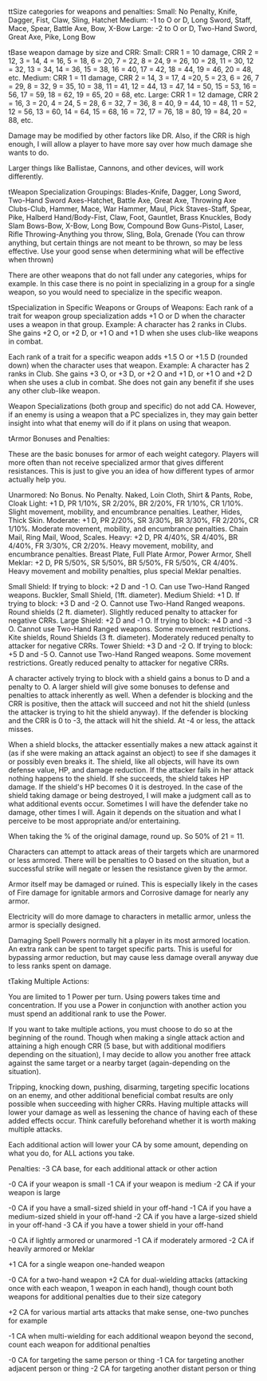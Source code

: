 ttSize categories for weapons and penalties:
Small: No Penalty, Knife, Dagger, Fist, Claw, Sling, Hatchet
Medium: -1 to O or D, Long Sword, Staff, Mace, Spear, Battle Axe, Bow, X-Bow
Large: -2 to O or D, Two-Hand Sword, Great Axe, Pike, Long Bow

tBase weapon damage by size and CRR:
Small: CRR 1 = 10 damage, CRR 2 = 12, 3 = 14, 4 = 16, 5 = 18, 6 = 20, 7 = 22, 8 = 24, 9 = 26, 10 = 28, 11 = 30, 12 = 32, 13 = 34, 14 = 36, 15 = 38, 16 = 40, 17 = 42, 18 = 44, 19 = 46, 20 = 48, etc.
Medium: CRR 1 = 11 damage, CRR 2 = 14, 3 = 17, 4 =20, 5 = 23, 6 = 26, 7 = 29, 8 = 32, 9 = 35, 10 = 38, 11 = 41, 12 = 44, 13 = 47, 14 = 50, 15 = 53, 16 = 56, 17 = 59, 18 = 62, 19 = 65, 20 = 68, etc.
Large: CRR 1 = 12 damage, CRR 2 = 16, 3 = 20, 4 = 24, 5 = 28, 6 = 32, 7 = 36, 8 = 40, 9 = 44, 10 = 48, 11 = 52, 12 = 56, 13 = 60, 14 = 64, 15 = 68, 16 = 72, 17 = 76, 18 = 80, 19 = 84, 20 = 88, etc.

Damage may be modified by other factors like DR.  Also, if the CRR is high enough, I will allow a player to have more say over how much damage she wants to do.

Larger things like Ballistae, Cannons, and other devices, will work differently.

tWeapon Specialization Groupings:
Blades-Knife, Dagger, Long Sword, Two-Hand Sword
Axes-Hatchet, Battle Axe, Great Axe, Throwing Axe
Clubs-Club, Hammer, Mace, War Hammer, Maul, Pick
Staves-Staff, Spear, Pike, Halberd
Hand/Body-Fist, Claw, Foot, Gauntlet, Brass Knuckles, Body Slam
Bows-Bow, X-Bow, Long Bow, Compound Bow
Guns-Pistol, Laser, Rifle
Throwing-Anything you throw, Sling, Bola, Grenade  (You can throw anything, but certain things are not meant to be thrown, so may be less effective.  Use your good sense when determining what will be effective when thrown)

There are other weapons that do not fall under any categories, whips for example.  In this case there is no point in specializing in a group for a single weapon, so you would need to specialize in the specific weapon.

tSpecialization in Specific Weapons or Groups of Weapons:
Each rank of a trait for weapon group specialization adds +1 O or D when the character uses a weapon in that group.  Example:  A character has 2 ranks in Clubs.  She gains +2 O, or +2 D, or +1 O and +1 D when she uses club-like weapons in combat.

Each rank of a trait for a specific weapon adds +1.5 O or +1.5 D (rounded down) when the character uses that weapon.  Example:  A character has 2 ranks in Club.  She gains +3 O, or +3 D, or +2 O and +1 D, or +1 O and +2 D when she uses a club in combat.  She does not gain any benefit if she uses any other club-like weapon.

Weapon Specializations (both group and specific) do not add CA.  However, if an enemy is using a weapon that a PC specializes in, they may gain better insight into what that enemy will do if it plans on using that weapon.

tArmor Bonuses and Penalties:

These are the basic bonuses for armor of each weight category.  Players will more often than not receive specialized armor that gives different resistances.  This is just to give you an idea of how different types of armor actually help you.

Unarmored: No Bonus. No Penalty.  Naked, Loin Cloth, Shirt &amp; Pants, Robe, Cloak
Light: +1 D, PR 1/10%, SR 2/20%, BR 2/20%, FR 1/10%, CR 1/10%.  Slight movement, mobility, and encumbrance penalties.  Leather, Hides, Thick Skin.
Moderate: +1 D, PR 2/20%, SR 3/30%, BR 3/30%, FR 2/20%, CR 1/10%.  Moderate movement, mobility, and encumbrance penalties.  Chain Mail, Ring Mail, Wood, Scales.
Heavy: +2 D, PR 4/40%, SR 4/40%, BR 4/40%, FR 3/30%, CR 2/20%.  Heavy movement, mobility, and encumbrance penalties.  Breast Plate, Full Plate Armor, Power Armor, Shell
Meklar: +2 D, PR 5/50%, SR 5/50%, BR 5/50%, FR 5/50%, CR 4/40%.  Heavy movement and mobility penalties, plus special Meklar penalties.

Small Shield: If trying to block: +2 D and -1 O.  Can use Two-Hand Ranged weapons.  Buckler, Small Shield, (1ft. diameter).
Medium Shield: +1 D. If trying to block: +3 D and -2 O. Cannot use Two-Hand Ranged weapons. Round shields (2 ft. diameter). Slightly reduced penalty to attacker for negative CRRs.
Large Shield: +2 D and -1 O. If trying to block: +4 D and -3 O. Cannot use Two-Hand Ranged weapons.  Some movement restrictions.  Kite shields, Round Shields (3 ft. diameter).  Moderately reduced penalty to attacker for negative CRRs.
Tower Shield: +3 D and -2 O. If trying to block: +5 D and -5 O.  Cannot use Two-Hand Ranged weapons.  Some movement restrictions.  Greatly reduced penalty to attacker for negative CRRs.

A character actively trying to block with a shield gains a bonus to D and a penalty to O.  A larger shield will give some bonuses to defense and penalties to attack inherently as well.  When a defender is blocking and the CRR is positive, then the attack will succeed and not hit the shield (unless the attacker is trying to hit the shield anyway).  If the defender is blocking and the CRR is 0 to -3, the attack will hit the shield.  At -4 or less, the attack misses.

When a shield blocks, the attacker essentially makes a new attack against it (as if she were making an attack against an object) to see if she damages it or possibly even breaks it.  The shield, like all objects, will have its own defense value, HP, and damage reduction.  If the attacker fails in her attack nothing happens to the shield.  If she succeeds, the shield takes HP damage.  If the shield's HP becomes 0 it is destroyed.  In the case of the shield taking damage or being destroyed, I will make a judgment call as to what additional events occur.  Sometimes I will have the defender take no damage, other times I will.  Again it depends on the situation and what I perceive to be most appropriate and/or entertaining.

When taking the % of the original damage, round up.  So 50% of 21 = 11.

Characters can attempt to attack areas of their targets which are unarmored or less armored.  There will be penalties to O based on the situation, but a successful strike will negate or lessen the resistance given by the armor.

Armor itself may be damaged or ruined.  This is especially likely in the cases of Fire damage for ignitable armors and Corrosive damage for nearly any armor.

Electricity will do more damage to characters in metallic armor, unless the armor is specially designed.

Damaging Spell Powers normally hit a player in its most armored location.  An extra rank can be spent to target specific parts.  This is useful for bypassing armor reduction, but may cause less damage overall anyway due to less ranks spent on damage.

tTaking Multiple Actions:

You are limited to 1 Power per turn.  Using powers takes time and concentration.  If you use a Power in conjunction with another action you must spend an additional rank to use the Power.

If you want to take multiple actions, you must choose to do so at the beginning of the round.  Though when making a single attack action and attaining a high enough CRR (5 base, but with additional modifiers depending on the situation), I may decide to allow you another free attack against the same target or a nearby target (again-depending on the situation).

Tripping, knocking down, pushing, disarming, targeting specific locations on an enemy, and other additional beneficial combat results are only possible when succeeding with higher CRRs.  Having multiple attacks will lower your damage as well as lessening the chance of having each of these added effects occur.  Think carefully beforehand whether it is worth making multiple attacks.

Each additional action will lower your CA by some amount, depending on what you do, for ALL actions you take.

Penalties:
-3 CA base, for each additional attack or other action

-0 CA if your weapon is small
-1 CA if your weapon is medium
-2 CA if your weapon is large

-0 CA if you have a small-sized shield in your off-hand
-1 CA if you have a medium-sized shield in your off-hand
-2 CA if you have a large-sized shield in your off-hand
-3 CA if you have a tower shield in your off-hand

-0 CA if lightly armored or unarmored
-1 CA if moderately armored
-2 CA if heavily armored or Meklar

+1 CA for a single weapon one-handed weapon

-0 CA for a two-hand weapon
+2 CA for dual-wielding attacks (attacking once with each weapon, 1 weapon in each hand), though count both weapons for additional penalties due to their size category

+2 CA for various martial arts attacks that make sense, one-two punches for example

-1 CA when multi-wielding for each additional weapon beyond the second, count each weapon for additional penalties

-0 CA for targeting the same person or thing
-1 CA for targeting another adjacent person or thing
-2 CA for targeting another distant person or thing

